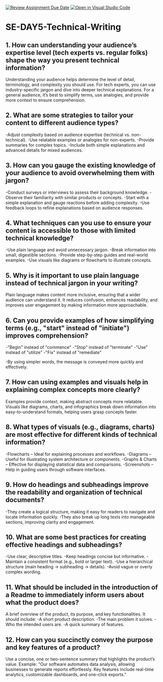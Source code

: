 [![Review Assignment Due Date](https://classroom.github.com/assets/deadline-readme-button-22041afd0340ce965d47ae6ef1cefeee28c7c493a6346c4f15d667ab976d596c.svg)](https://classroom.github.com/a/zsAR-pyY)
[![Open in Visual Studio Code](https://classroom.github.com/assets/open-in-vscode-2e0aaae1b6195c2367325f4f02e2d04e9abb55f0b24a779b69b11b9e10269abc.svg)](https://classroom.github.com/online_ide?assignment_repo_id=18490908&assignment_repo_type=AssignmentRepo)
# SE-DAY5-Technical-Writing
## 1. How can understanding your audience’s expertise level (tech experts vs. regular folks) shape the way you present technical information?
 Understanding your audience helps determine the level of detail, terminology, and complexity you should use. For tech experts, you can use industry-specific jargon and dive 
 into deeper technical explanations. For a general audience, it’s best to simplify terms, use analogies, and provide more context to ensure comprehension.
 
## 2. What are some strategies to tailor your content to different audience types?
-Adjust complexity based on audience expertise (technical vs. non-technical).
-Use relatable examples or analogies for non-experts.
-Provide summaries for complex topics.
-Include both simple explanations and advanced details for mixed audiences.

## 3. How can you gauge the existing knowledge of your audience to avoid overwhelming them with jargon?
-Conduct surveys or interviews to assess their background knowledge.
-Observe their familiarity with similar products or concepts.
-Start with a simple explanation and gauge reactions before adding complexity.
-Use feedback loops to refine explanations based on audience responses.

## 4. What techniques can you use to ensure your content is accessible to those with limited technical knowledge?
-Use plain language and avoid unnecessary jargon.
-Break information into small, digestible sections.
-Provide step-by-step guides and real-world examples.
-Use visuals like diagrams or flowcharts to illustrate concepts.

## 5. Why is it important to use plain language instead of technical jargon in your writing?
 Plain language makes content more inclusive, ensuring that a wider audience can understand it. It reduces confusion, enhances readability, and improves user engagement by 
 making information more approachable.
 
## 6. Can you provide examples of how simplifying terms (e.g., "start" instead of "initiate") improves comprehension?
-"Begin" instead of "commence"
-"Stop" instead of "terminate"
-"Use" instead of "utilize"
-"Fix" instead of "remediate"

-By using simpler words, the message is conveyed more quickly and effectively.

## 7. How can using examples and visuals help in explaining complex concepts more clearly?
 Examples provide context, making abstract concepts more relatable. Visuals like diagrams, charts, and infographics break down information into easy-to-understand formats, 
 helping users grasp concepts faster.
 
## 8. What types of visuals (e.g., diagrams, charts) are most effective for different kinds of technical information?
-Flowcharts – Ideal for explaining processes and workflows.
-Diagrams – Useful for illustrating system architecture or components.
-Graphs & Charts – Effective for displaying statistical data and comparisons.
-Screenshots – Help in guiding users through software interfaces.

## 9. How do headings and subheadings improve the readability and organization of technical documents?
 -They create a logical structure, making it easy for readers to navigate and locate information quickly. 
 -They also break up long texts into manageable sections, improving clarity and engagement.
 
## 10. What are some best practices for creating effective headings and subheadings?
-Use clear, descriptive titles.
-Keep headings concise but informative.
-Maintain a consistent format (e.g., bold or larger text).
-Use a hierarchical structure (main heading → subheading → details).
-Avoid vague or overly complex wording.

## 11. What should be included in the introduction of a Readme to immediately inform users about what the product does?
A brief overview of the product, its purpose, and key functionalities. It should include:
-A short product description.
-The main problem it solves.
-Who the intended users are.
-A quick summary of features.

## 12. How can you succinctly convey the purpose and key features of a product?
Use a concise, one or two-sentence summary that highlights the product’s value. Example:
"Our software automates data analysis, allowing businesses to generate reports effortlessly. Key features include real-time analytics, customizable dashboards, and one-click exports."
